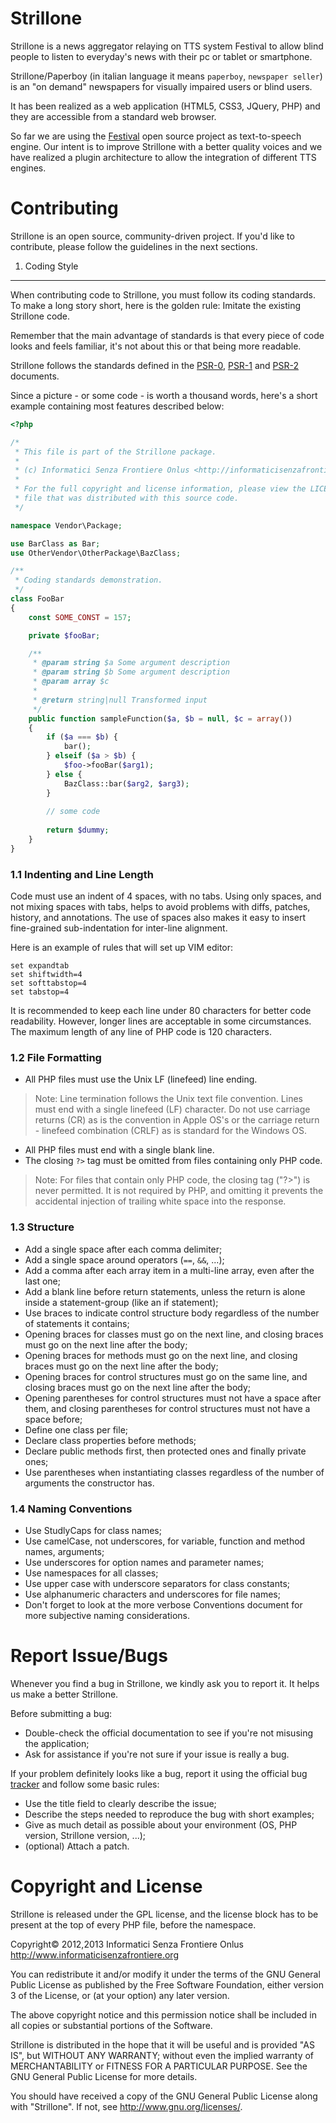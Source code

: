Strillone
=========

Strillone is a news aggregator relaying on TTS system Festival to allow blind
people to listen to everyday's news with their pc or tablet or smartphone.

Strillone/Paperboy (in italian language it means `paperboy`, `newspaper
seller`) is an "on demand" newspapers for visually impaired users or blind
users.

It has been realized as a web application (HTML5, CSS3, JQuery, PHP) and
they are accessible from a standard web browser.

So far we are using the [Festival][] open source project as text-to-speech
engine. Our intent is to improve Strillone with a better quality voices and we
have realized a plugin architecture to allow the integration of different TTS
engines.

[Festival]: http://www.cstr.ed.ac.uk/projects/festival/

Contributing
============

Strillone is an open source, community-driven project. If you'd like to
contribute, please follow the guidelines in the next sections.

1. Coding Style
---------------

When contributing code to Strillone, you must follow its coding standards.
To make a long story short, here is the golden rule: Imitate the existing
Strillone code.

Remember that the main advantage of standards is that every piece of code
looks and feels familiar, it's not about this or that being more readable.

Strillone follows the standards defined in the [PSR-0][], [PSR-1][] and
[PSR-2][] documents.

[PSR-0]: https://github.com/php-fig/fig-standards/blob/master/accepted/PSR-0.md
[PSR-1]: https://github.com/php-fig/fig-standards/blob/master/accepted/PSR-1-basic-coding-standard.md
[PSR-2]: https://github.com/php-fig/fig-standards/blob/master/accepted/PSR-2-coding-style-guide.md

Since a picture - or some code - is worth a thousand words, here's a short
example containing most features described below:

```php
<?php

/*
 * This file is part of the Strillone package.
 *
 * (c) Informatici Senza Frontiere Onlus <http://informaticisenzafrontiere.org>
 *
 * For the full copyright and license information, please view the LICENSE
 * file that was distributed with this source code.
 */

namespace Vendor\Package;

use BarClass as Bar;
use OtherVendor\OtherPackage\BazClass;

/**
 * Coding standards demonstration.
 */
class FooBar
{
    const SOME_CONST = 157;

    private $fooBar;

    /**
     * @param string $a Some argument description
     * @param string $b Some argument description
     * @param array $c
     *
     * @return string|null Transformed input
     */
    public function sampleFunction($a, $b = null, $c = array())
    {
        if ($a === $b) {
            bar();
        } elseif ($a > $b) {
            $foo->fooBar($arg1);
        } else {
            BazClass::bar($arg2, $arg3);
        }
        
        // some code
        
        return $dummy;
    }
}
```

### 1.1 Indenting and Line Length

Code must use an indent of 4 spaces, with no tabs. Using only spaces, and not
mixing spaces with tabs, helps to avoid problems with diffs, patches, history,
and annotations. The use of spaces also makes it easy to insert fine-grained
sub-indentation for inter-line alignment.

Here is an example of rules that will set up VIM editor:

```
set expandtab
set shiftwidth=4
set softtabstop=4
set tabstop=4
```

It is recommended to keep each line under 80 characters for better code
readability. However, longer lines are acceptable in some circumstances. The
maximum length of any line of PHP code is 120 characters.

### 1.2 File Formatting

- All PHP files must use the Unix LF (linefeed) line ending.

> Note: Line termination follows the Unix text file convention. Lines must
end with a single linefeed (LF) character. Do not use carriage returns (CR)
as is the convention in Apple OS's  or the carriage return - linefeed
combination (CRLF) as is standard for the Windows OS.

- All PHP files must end with a single blank line.
- The closing `?>` tag must be omitted from files containing only PHP code.

> Note: For files that contain only PHP code, the closing tag ("?>") is
never permitted. It is not required by PHP, and omitting it prevents the
accidental injection of trailing white space into the response.

### 1.3 Structure

- Add a single space after each comma delimiter;
- Add a single space around operators (`==`, `&&`, ...);
- Add a comma after each array item in a multi-line array, even after the
  last one;
- Add a blank line before return statements, unless the return is alone inside
  a statement-group (like an if statement);
- Use braces to indicate control structure body regardless of the number of
  statements it contains;
- Opening braces for classes must go on the next line, and closing braces must
  go on the next line after the body;
- Opening braces for methods must go on the next line, and closing braces must
  go on the next line after the body;
- Opening braces for control structures must go on the same line, and closing
  braces must go on the next line after the body;
- Opening parentheses for control structures must not have a space after them,
  and closing parentheses for control structures must not have a space before;
- Define one class per file;
- Declare class properties before methods;
- Declare public methods first, then protected ones and finally private ones;
- Use parentheses when instantiating classes regardless of the number of
  arguments the constructor has.

### 1.4 Naming Conventions

- Use StudlyCaps for class names;
- Use camelCase, not underscores, for variable, function and method names,
  arguments;
- Use underscores for option names and parameter names;
- Use namespaces for all classes;
- Use upper case with underscore separators for class constants;
- Use alphanumeric characters and underscores for file names;
- Don't forget to look at the more verbose Conventions document for more
  subjective naming considerations.

Report Issue/Bugs
=================
Whenever you find a bug in Strillone, we kindly ask you to report it. It helps
us make a better Strillone.

Before submitting a bug:
- Double-check the official documentation to see if you're not misusing the
  application;
- Ask for assistance if you're not sure if your issue is really a bug.

If your problem definitely looks like a bug, report it using the official bug
[tracker][] and follow some basic rules:
- Use the title field to clearly describe the issue;
- Describe the steps needed to reproduce the bug with short examples;
- Give as much detail as possible about your environment (OS, PHP version,
  Strillone version, ...);
- (optional) Attach a patch.

[tracker]: https://github.com/informatici/strillone/issues

Copyright and License
=====================
Strillone is released under the GPL license, and the license block has to be
present at the top of every PHP file, before the namespace.

Copyright© 2012,2013 Informatici Senza Frontiere Onlus
http://www.informaticisenzafrontiere.org

You can redistribute it and/or modify it under the terms of the GNU General
Public License as published by the Free Software Foundation, either version
3 of the License, or (at your option) any later version.

The above copyright notice and this permission notice shall be included in
all copies or substantial portions of the Software.

Strillone is distributed in the hope that it will be useful and is provided
"AS IS", but WITHOUT ANY WARRANTY; without even the implied warranty of
MERCHANTABILITY or FITNESS FOR A PARTICULAR PURPOSE. See the GNU General
Public License for more details.

You should have received a copy of the GNU General Public License along with
"Strillone". If not, see <http://www.gnu.org/licenses/>.

